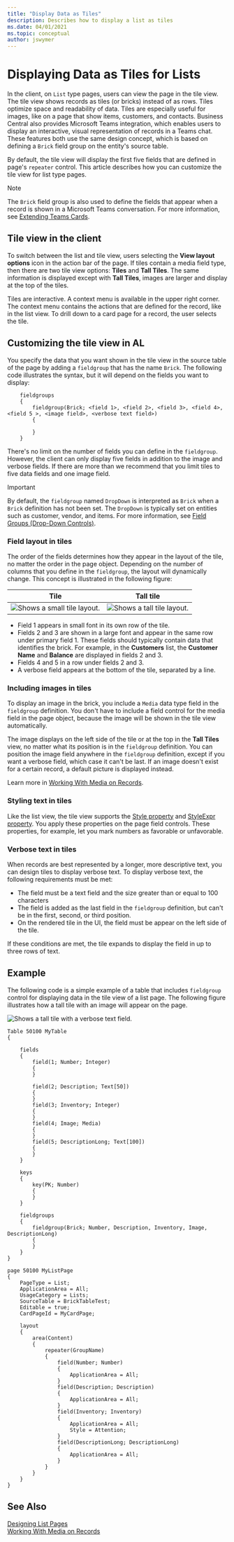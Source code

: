```yaml
---
title: "Display Data as Tiles"
description: Describes how to display a list as tiles
ms.date: 04/01/2021
ms.topic: conceptual
author: jswymer
---
```

# Displaying Data as Tiles for Lists

In the client, on `List` type pages, users can view the page in the tile view. The tile view shows records as tiles (or bricks) instead of as rows. Tiles optimize space and readability of data. Tiles are especially useful for images, like on a page that show items, customers, and contacts. Business Central also provides Microsoft Teams integration, which enables users to display an interactive, visual representation of records in a Teams chat. These features both use the same design concept, which is based on defining a `Brick` field group on the entity's source table.

By default, the tile view will display the first five fields that are defined in page's `repeater` control. This article describes how you can customize the tile view for list type pages.

> [!NOTE]
> The `Brick` field group is also used to define the fields that appear when a record is shown in a Microsoft Teams conversation. For more information, see [Extending Teams Cards](devenv-develop-for-teams-cards.md).

## Tile view in the client

To switch between the list and tile view, users selecting the **View layout options** icon in the action bar of the page. If tiles contain a media field type, then there are two tile view options: **Tiles** and **Tall Tiles**. The same information is displayed except with **Tall Tiles**, images are larger and display at the top of the tiles. 

Tiles are interactive. A context menu is available in the upper right corner. The context menu contains the actions that are defined for the record, like in the list view. To drill down to a card page for a record, the user selects the tile.
  
## Customizing the tile view in AL

You specify the data that you want shown in the tile view in the source table of the page by adding a `fieldgroup` that has the name `Brick`. The following code illustrates the syntax, but it will depend on the fields you want to display:

```AL
    fieldgroups
    {
        fieldgroup(Brick; <field 1>, <field 2>, <field 3>, <field 4>, <field 5 >, <image field>, <verbose text field>)
        {
            
        }
    }
```

There's no limit on the number of fields you can define in the `fieldgroup`. However, the client can only display five fields in addition to the image and verbose fields. If there are more than we recommend that you limit tiles to five data fields and one image field.

> [!IMPORTANT]  
> By default, the `fieldgroup` named `DropDown` is interpreted as `Brick` when a `Brick` definition has not been set. The `DropDown` is typically set on entities such as customer, vendor, and items. For more information, see [Field Groups (Drop-Down Controls)](devenv-field-groups.md). 

### Field layout in tiles

The order of the fields determines how they appear in the layout of the tile, no matter the order in the page object. Depending on the number of columns that you define in the `fieldgroup`, the layout will dynamically change. This concept is illustrated in the following figure:

|Tile|Tall tile|
|----|---------|
| ![Shows a small tile layout.](media/tile-small-v2.png "Shows a small tile layout.")  | ![Shows a tall tile layout.](media/tile-tall-v2.png "Shows a tall tile layout.")  |

- Field 1 appears in small font in its own row of the tile.
- Fields 2 and 3 are shown in a large font and appear in the same row under primary field 1. These fields should typically contain data that identifies the brick. For example, in the **Customers** list, the **Customer Name** and **Balance** are displayed in fields 2 and 3. 
- Fields 4 and 5 in a row under fields 2 and 3.
- A verbose field appears at the bottom of the tile, separated by a line.

### Including images in tiles

To display an image in the brick, you include a `Media` data type field in the `fieldgroup` definition. You don't have to include a field control for the media field in the page object, because the image will be shown in the tile view automatically.

The image displays on the left side of the tile or at the top in the **Tall Tiles** view, no matter what its position is in the `fieldgroup` definition. You can position the image field anywhere in the `fieldgroup` definition, except if you want a verbose field, which case it can't be last. If an image doesn't exist for a certain record, a default picture is displayed instead.

Learn more in [Working With Media on Records](devenv-working-with-media-on-records.md).

### Styling text in tiles

Like the list view, the tile view supports the [Style property](properties/devenv-style-property.md) and [StyleExpr property](properties/devenv-styleexpr-property.md). You apply these properties on the page field controls. These properties, for example, let you mark numbers as favorable or unfavorable.

### Verbose text in tiles

When records are best represented by a longer, more descriptive text, you can design tiles to display verbose text. To display verbose text, the following requirements must be met:

- The field must be a text field and the size greater than or equal to 100 characters
- The field is added as the last field in the `fieldgroup` definition, but can't be in the first, second, or third position.
- On the rendered tile in the UI, the field must be appear on the left side of the tile.

If these conditions are met, the tile expands to display the field in up to three rows of text.

## Example

The following code is a simple example of a table that includes `fieldgroup` control for displaying data in the tile view of a list page. The following figure illustrates how a tall tile with an image will appear on the page.

 ![Shows a tall tile with a verbose text field.](media/tall-tile-example.png "Shows a tall tile with a verbose text field.")  

```AL
Table 50100 MyTable
{

    fields
    {
        field(1; Number; Integer)
        {
        }

        field(2; Description; Text[50])
        {
        }
        field(3; Inventory; Integer)
        {
        }
        field(4; Image; Media)
        {
        }
        field(5; DescriptionLong; Text[100])
        {
        }
    }

    keys
    {
        key(PK; Number)
        {
        }
    }

    fieldgroups
    {
        fieldgroup(Brick; Number, Description, Inventory, Image, DescriptionLong)
        {
        }
    }
}

page 50100 MyListPage
{
    PageType = List;
    ApplicationArea = All;
    UsageCategory = Lists;
    SourceTable = BrickTableTest;
    Editable = true;
    CardPageId = MyCardPage;

    layout
    {
        area(Content)
        {
            repeater(GroupName)
            {
                field(Number; Number)
                {
                    ApplicationArea = All;
                }
                field(Description; Description)
                {
                    ApplicationArea = All;
                }
                field(Inventory; Inventory)
                {
                    ApplicationArea = All;
                    Style = Attention;
                }
                field(DescriptionLong; DescriptionLong)
                {
                    ApplicationArea = All;
                }
            }
        }
    }
}
```

## See Also

[Designing List Pages](devenv-designing-list-pages.md)  
[Working With Media on Records](devenv-working-with-media-on-records.md)  
